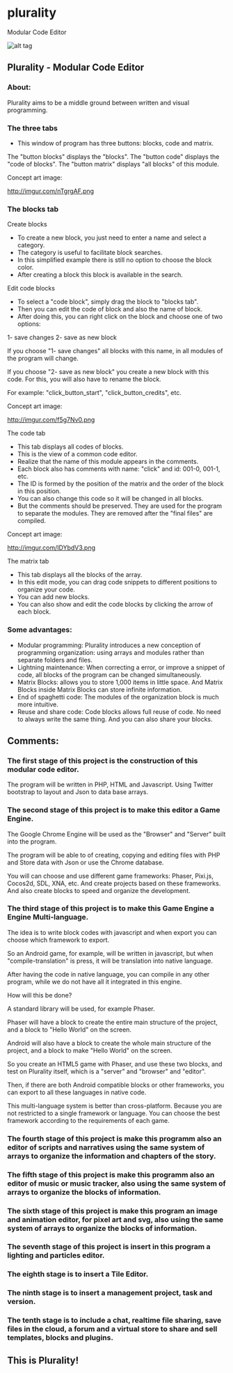 # plurality

Modular Code Editor

![alt tag](http://i.imgur.com/s8GRW35.png)

## Plurality - Modular Code Editor

### About:

Plurality aims to be a middle ground between written and visual programming.


### The three tabs

- This window of program has three buttons: blocks, code and matrix.

The "button blocks" displays the "blocks".
The "button code" displays the "code of blocks".
The "button matrix" displays "all blocks" of this module.

Concept art image:

http://imgur.com/nTgrgAF.png


### The blocks tab

Create blocks
- To create a new block, you just need to enter a name and select a category.
- The category is useful to facilitate block searches.
- In this simplified example there is still no option to choose the block color.
- After creating a block this block is available in the search.

Edit code blocks
- To select a "code block", simply drag the block to "blocks tab".
- Then you can edit the code of block and also the name of block.
- After doing this, you can right click on the block and choose one of two options:

1- save changes
2- save as new block

If you choose "1- save changes" all blocks with this name, in all modules of the program will change.

If you choose "2- save as new block" you create a new block with this code. For this, you will also have to rename the block.

For example: "click_button_start", "click_button_credits", etc.


Concept art image:

http://imgur.com/f5g7Nv0.png


The code tab

- This tab displays all codes of blocks.
- This is the view of a common code editor.
- Realize that the name of this module appears in the comments.
- Each block also has comments with name: "click" and id: 001-0, 001-1, etc.
- The ID is formed by the position of the matrix and the order of the block in this position.
- You can also change this code so it will be changed in all blocks.
- But the comments should be preserved. They are used for the program to separate the modules. They are removed after the "final files" are compiled.


Concept art image:

http://imgur.com/IDYbdV3.png


The matrix tab

- This tab displays all the blocks of the array.
- In this edit mode, you can drag code snippets to different positions to organize your code.
- You can add new blocks.
- You can also show and edit the code blocks by clicking the arrow of each block.


### Some advantages:

- Modular programming: Plurality introduces a new conception of programming organization: using arrays and modules rather than separate folders and files.
- Lightning maintenance: When correcting a error, or improve a snippet of code, all blocks of the program can be changed simultaneously.
- Matrix Blocks: allows you to store 1,000 items in little space. And Matrix Blocks inside Matrix Blocks can store infinite information.
- End of spaghetti code: The modules of the organization block is much more intuitive.
- Reuse and share code: Code blocks allows full reuse of code. No need to always write the same thing. And you can also share your blocks.



## Comments:

### The first stage of this project is the construction of this modular code editor.

The program will be written in PHP, HTML and Javascript. Using Twitter bootstrap to layout and Json to data base arrays.


### The second stage of this project is to make this editor a Game Engine.

The Google Chrome Engine will be used as the "Browser" and "Server" built into the program.

The program will be able to of creating, copying and editing files with PHP and Store data with Json or use the Chrome database.

You will can choose and use different game frameworks: Phaser, Pixi.js, Cocos2d, SDL, XNA, etc. And create projects based on these frameworks. And also create blocks to speed and organize the development.


### The third stage of this project is to make this Game Engine a Engine Multi-language.

The idea is to write block codes with javascript and when export you can choose which framework to export.

So an Android game, for example, will be written in javascript, but when "compile-translation" is press, it will be translation into native language.

After having the code in native language, you can compile in any other program, while we do not have all it integrated in this engine.

How will this be done?

A standard library will be used, for example Phaser.

Phaser will have a block to create the entire main structure of the project, and a block to "Hello World" on the screen.

Android will also have a block to create the whole main structure of the project, and a block to make "Hello World" on the screen.

So you create an HTML5 game with Phaser, and use these two blocks, and test on Plurality itself, which is a "server" and "browser" and "editor".

Then, if there are both Android compatible blocks or other frameworks, you can export to all these languages ​​in native code.

This multi-language system is better than cross-platform. Because you are not restricted to a single framework or language. You can choose the best framework according to the requirements of each game.

### The fourth stage of this project is make this programm also an editor of scripts and narratives using the same system of arrays to organize the information and chapters of the story.

### The fifth stage of this project is make this programm also an editor of music or music tracker, also using the same system of arrays to organize the blocks of information.

### The sixth stage of this project is make this program an image and animation editor, for pixel art and svg, also using the same system of arrays to organize the blocks of information.

### The seventh stage of this project is insert in this program a lighting and particles editor.

### The eighth stage is to insert a Tile Editor.

### The ninth stage is to insert a management project, task and version.

### The tenth stage is to include a chat, realtime file sharing, save files in the cloud, a forum and a virtual store to share and sell templates, blocks and plugins.


## This is Plurality!
